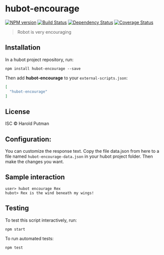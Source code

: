 # hubot-encourage
[![NPM version][npm-image]][npm-url] [![Build Status][travis-image]][travis-url] [![Dependency Status][daviddm-image]][daviddm-url] [![Coverage Status][coveralls-image]][coveralls-url]

> Robot is very encouraging

## Installation
In a hubot project repository, run:

```
npm install hubot-encourage --save
```
Then add **hubot-encourage** to your `external-scripts.json`:

```json
[
  "hubot-encourage"
]
```

## License

ISC © Harold Putman

## Configuration:

You can customize the response text. Copy the file data.json from here to a
file named `hubot-encourage-data.json` in your hubot project folder. Then make
the changes you want.

## Sample interaction

```
user> hubot encourage Rex
hubot> Rex is the wind beneath my wings!
```

## Testing

To test this script interactively, run:

```
npm start
```

To run automated tests:

```
npm test
```

[npm-image]: https://badge.fury.io/js/hubot-encourage.svg
[npm-url]: https://npmjs.org/package/hubot-encourage
[travis-image]: https://travis-ci.org/HaroldPutman/hubot-encourage.svg?branch=master
[travis-url]: https://travis-ci.org/HaroldPutman/hubot-encourage
[daviddm-image]:
https://david-dm.org/haroldputman/hubot-encourage/dev-status.svg?theme=shields.io
[daviddm-url]: https://david-dm.org/HaroldPutman/hubot-encourage
[coveralls-image]: https://coveralls.io/repos/github/HaroldPutman/hubot-encourage/badge.svg?branch=master
[coveralls-url]:https://coveralls.io/github/HaroldPutman/hubot-encourage?branch=master
